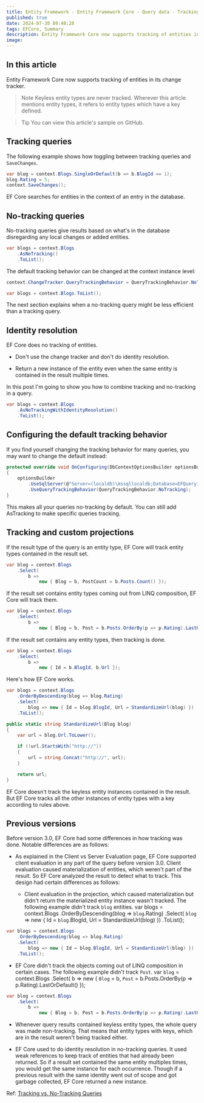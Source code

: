 ```yaml
---
title: Entity Framework - Entity Framework Core - Query data - Tracking vs. no-tracking
published: true
date: 2024-07-30 09:48:28
tags: EFCore, Summary
description: Entity Framework Core now supports tracking of entities in its change tracker.
image:
---
```


## In this article

Entity Framework Core now supports tracking of entities in its change tracker.

> Note
Keyless entity types are never tracked. Wherever this article mentions entity types, it refers to entity types which have a key defined.

> Tip
You can view this article's sample on GitHub.

## Tracking queries

The following example shows how toggling between tracking queries and ```SaveChanges```.

```csharp
var blog = context.Blogs.SingleOrDefault(b => b.BlogId == 1);
blog.Rating = 5;
context.SaveChanges();
```

EF Core searches for entities in the context of an entry in the database.

## No-tracking queries

No-tracking queries give results based on what's in the database disregarding any local changes or added entities.

```csharp
var blogs = context.Blogs
    .AsNoTracking()
    .ToList();
```

The default tracking behavior can be changed at the context instance level:

```csharp
context.ChangeTracker.QueryTrackingBehavior = QueryTrackingBehavior.NoTracking;

var blogs = context.Blogs.ToList();
```

The next section explains when a no-tracking query might be less efficient than a tracking query.

## Identity resolution

EF Core does no tracking of entities.

- Don't use the change tracker and don't do identity resolution.

- Return a new instance of the entity even when the same entity is contained in the result multiple times.

In this post I'm going to show you how to combine tracking and no-tracking in a query.

```csharp
var blogs = context.Blogs
    .AsNoTrackingWithIdentityResolution()
    .ToList();
```

## Configuring the default tracking behavior

If you find yourself changing the tracking behavior for many queries, you may want to change the default instead:

```csharp
protected override void OnConfiguring(DbContextOptionsBuilder optionsBuilder)
{
    optionsBuilder
        .UseSqlServer(@"Server=(localdb)\mssqllocaldb;Database=EFQuerying.Tracking;Trusted_Connection=True;ConnectRetryCount=0")
        .UseQueryTrackingBehavior(QueryTrackingBehavior.NoTracking);
}
```

This makes all your queries no-tracking by default. You can still add AsTracking to make specific queries tracking.

## Tracking and custom projections

If the result type of the query is an entity type, EF Core will track entity types contained in the result set.

```csharp
var blog = context.Blogs
    .Select(
        b =>
            new { Blog = b, PostCount = b.Posts.Count() });
```

If the result set contains entity types coming out from LINQ composition, EF Core will track them.

```csharp
var blog = context.Blogs
    .Select(
        b =>
            new { Blog = b, Post = b.Posts.OrderBy(p => p.Rating).LastOrDefault() });
```

If the result set contains any entity types, then tracking is done.

```csharp
var blog = context.Blogs
    .Select(
        b =>
            new { Id = b.BlogId, b.Url });
```

Here's how EF Core works.

```csharp
var blogs = context.Blogs
    .OrderByDescending(blog => blog.Rating)
    .Select(
        blog => new { Id = blog.BlogId, Url = StandardizeUrl(blog) })
    .ToList();
```

```csharp
public static string StandardizeUrl(Blog blog)
{
    var url = blog.Url.ToLower();

    if (!url.StartsWith("http://"))
    {
        url = string.Concat("http://", url);
    }

    return url;
}
```

EF Core doesn't track the keyless entity instances contained in the result. But EF Core tracks all the other instances of entity types with a key according to rules above.

## Previous versions

Before version 3.0, EF Core had some differences in how tracking was done. Notable differences are as follows:

- As explained in the Client vs Server Evaluation page, EF Core supported client evaluation in any part of the query before version 3.0. Client evaluation caused materialization of entities, which weren't part of the result. So EF Core analyzed the result to detect what to track. This design had certain differences as follows:

  - Client evaluation in the projection, which caused materialization but didn't return the materialized entity instance wasn't tracked. The following example didn't track ```blog``` entities.
var blogs = context.Blogs
    .OrderByDescending(blog => ```blog```.Rating)
    .Select(
        ```blog``` => new { Id = ```blog```.BlogId, Url = StandardizeUrl(blog) })
    .ToList();

```csharp
var blogs = context.Blogs
    .OrderByDescending(blog => blog.Rating)
    .Select(
        blog => new { Id = blog.BlogId, Url = StandardizeUrl(blog) })
    .ToList();
```

  - EF Core didn't track the objects coming out of LINQ composition in certain cases. The following example didn't track ```Post```.
var ```blog``` = context.Blogs
    .Select(
        b =>
            new { ```Blog``` = b, ```Post``` = b.Posts.OrderBy(p => p.Rating).LastOrDefault() });

```csharp
var blog = context.Blogs
    .Select(
        b =>
            new { Blog = b, Post = b.Posts.OrderBy(p => p.Rating).LastOrDefault() });
```

- Whenever query results contained keyless entity types, the whole query was made non-tracking. That means that entity types with keys, which are in the result weren't being tracked either.

- EF Core used to do identity resolution in no-tracking queries. It used weak references to keep track of entities that had already been returned. So if a result set contained the same entity multiples times, you would get the same instance for each occurrence. Though if a previous result with the same identity went out of scope and got garbage collected, EF Core returned a new instance.

Ref: [Tracking vs. No-Tracking Queries](https://learn.microsoft.com/en-us/ef/core/querying/tracking)